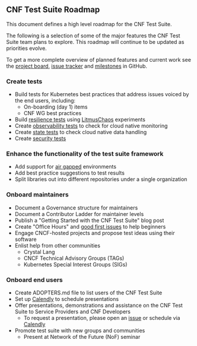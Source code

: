 CNF Test Suite Roadmap
---

This document defines a high level roadmap for the CNF Test Suite.

The following is a selection of some of the major features the CNF Test Suite team plans to explore. This roadmap will continue to be updated as priorities evolve. 

To get a more complete overview of planned features and current work see the [project board](https://github.com/cnti-testcatalog/testsuite/projects/1), [issue tracker](https://github.com/cnti-testcatalog/testsuite/issues) and [milestones](https://github.com/cnti-testcatalog/testsuite/milestones) in GitHub.

### Create tests

- Build tests for Kubernetes best practices that address issues voiced by the end users, including:
    - On-boarding (day 1) items
    - CNF WG best practices
- Build [resilience tests](https://github.com/cnti-testcatalog/testsuite/blob/main/docs/TEST_DOCUMENTATION.md#category-reliability-resilience--availability-tests) using [LitmusChaos](https://litmuschaos.io/) experiments
- Create [observability tests](https://github.com/cnti-testcatalog/testsuite/blob/main/docs/TEST_DOCUMENTATION.md#category-observability--diagnostic-tests) to check for cloud native monitoring
- Create [state tests](https://github.com/cnti-testcatalog/testsuite/blob/main/docs/TEST_DOCUMENTATION.md#category-state-tests) to check cloud native data handling
- Create [security tests](https://github.com/cnti-testcatalog/testsuite/blob/main/docs/TEST_DOCUMENTATION.md#category-security-tests)

### Enhance the functionality of the test suite framework

- Add support for [air gapped](https://github.com/cnti-testcatalog/testsuite/labels/air-gapped) environments
- Add best practice suggestions to test results
- Split libraries out into different repositories under a single organization

### Onboard maintainers

- Document a Governance structure for maintainers
- Document a Contributor Ladder for maintainer levels
- Publish a "Getting Started with the CNF Test Suite" blog post
- Create "Office Hours" and [good first issues](https://github.com/cnti-testcatalog/testsuite/labels/good%20first%20issue) to help beginners
- Engage CNCF-hosted projects and propose test ideas using their software
- Enlist help from other communities
    - Crystal Lang
    - CNCF Technical Advisory Groups (TAGs) 
    - Kubernetes Special Interest Groups (SIGs)

### Onboard end users

- Create ADOPTERS.md file to list users of the CNF Test Suite 
- Set up [Calendly](https://calendly.com/cnftestsuite) to schedule presentations
- Offer presentations, demonstrations and assistance on the CNF Test Suite to Service Providers and CNF Developers
    - To request a presentation, please open an [issue](https://github.com/cnti-testcatalog/testsuite/issues/new) or schedule via [Calendly](https://calendly.com/cnftestsuite)
- Promote test suite with new groups and communities
    - Present at Network of the Future (NoF) seminar
